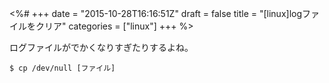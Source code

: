 <%#
+++
date = "2015-10-28T16:16:51Z"
draft = false
title = "[linux]logファイルをクリア"
categories = ["linux"]
+++
%>

ログファイルがでかくなりすぎたりするよね。
```
$ cp /dev/null [ファイル]
```
